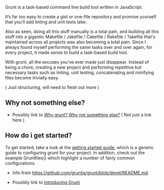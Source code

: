 Grunt is a task-based command line build tool written in JavaScript.

It’s far too easy to create a gist or one-file repository and promise yourself that you’ll add linting and unit tests later. 

Also as seen, doing all this stuff manually is a total pain, and building all this stuff into a gigantic Makefile / Jakefile / Cakefile / Rakefile / ?akefile that's maintained across all projects was also becoming a total pain. Since I always found myself performing the same tasks over and over again, for every project, it made sense to build a task-based build tool.


With grunt, all the excuses you've ever made just disappear. Instead of being a chore, creating a new project and performing repetitive but necessary tasks such as linting, unit testing, concatenating and minifying files become trivially easy.

( Just structuring, will need to flesh out more )

## Why not something else?
* Possibly link to [Why grunt? Why not something else?](http://benalman.com/news/2012/08/why-grunt/)
( Not just a link here )

## How do i get started?
To get started, take a look at the [getting started guide](https://github.com/gruntjs/grunt/wiki/Getting-started), which is a generic guide to configuring grunt for your project. In addition, check out the example Gruntfiles() which highlight a number of fairly common configurations.

* Info from <https://github.com/gruntjs/grunt/blob/devel/README.md>

* Possibly link to [Introducing Grunt](http://weblog.bocoup.com/introducing-grunt/)